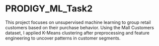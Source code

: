 # PRODIGY_ML_Task2
This project focuses on unsupervised machine learning to group retail customers based on their purchase behavior. Using the Mall Customers dataset, I applied K-Means clustering after preprocessing and feature engineering to uncover patterns in customer segments.
